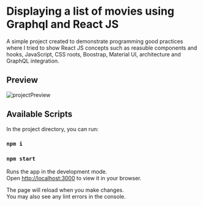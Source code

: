# Displaying a list of movies using Graphql and React JS

A simple project created to demonstrate programming good practices where I tried to show React JS concepts such as reasuble components and hooks, JavaScript, CSS roots, Boostrap, Material UI, architecture and GraphQL integration.

## Preview

![projectPreview](https://github.com/jamescooked/frontendtest-larissa/assets/68619107/41467a33-ffa8-4dbf-a903-605b15216cb1)

## Available Scripts

In the project directory, you can run:

### `npm i`
### `npm start`

Runs the app in the development mode.\
Open [http://localhost:3000](http://localhost:3000) to view it in your browser.

The page will reload when you make changes.\
You may also see any lint errors in the console.
